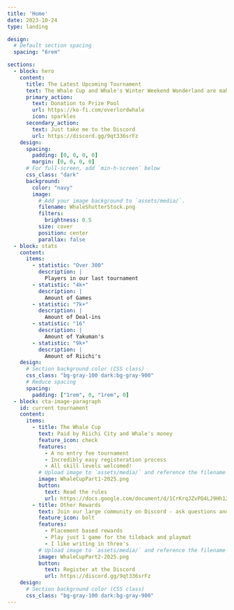```yaml
---
title: 'Home'
date: 2023-10-24
type: landing

design:
  # Default section spacing
  spacing: "6rem"

sections:
  - block: hero
    content:
      title: The Latest Upcoming Tournament
      text: The Whale Cup and Whale's Winter Weekend Wonderland are mahjong tournaments to find the best tile slinger in an open format. All are welcome but only the strong and lucky will survive. Thankfully Riichi City sponsors us and helps contribute to the prize pool, which I am super grateful for since their API is grand.. and they don't threaten to ban me for using said API like some other clients. \n Anyways! Feel free to donate to the next tournament prize pool or ignore this and simply register, but please read the rules.
      primary_action:
        text: Donation to Prize Pool
        url: https://ko-fi.com/overlordwhale 
        icon: sparkles
      secondary_action:
        text: Just take me to the Discord
        url: https://discord.gg/9qt336srFz
    design:
      spacing:
        padding: [0, 0, 0, 0]
        margin: [0, 0, 0, 0]
      # For full-screen, add `min-h-screen` below
      css_class: "dark"
      background:
        color: "navy"
        image:
          # Add your image background to `assets/media/`.
          filename: WhaleShutterStock.png
          filters:
            brightness: 0.5
          size: cover
          position: center
          parallax: false
  - block: stats
    content:
      items:
        - statistic: "Over 300"
          description: |
            Players in our last tournament
        - statistic: "4k+"
          description: |
            Amount of Games
        - statistic: "7k+"
          description: |
            Amount of Deal-ins
        - statistic: "16"
          description: |
            Amount of Yakuman's
        - statistic: "9k+"
          description: |
            Amount of Riichi's
    design:
      # Section background color (CSS class)
      css_class: "bg-gray-100 dark:bg-gray-900"
      # Reduce spacing
      spacing:
        padding: ["1rem", 0, "1rem", 0]
  - block: cta-image-paragraph
    id: current tournament
    content:
      items:
        - title: The Whale Cup
          text: Paid by Riichi City and Whale's money
          feature_icon: check
          features:
            - A no entry fee tournament
            - Incredibly easy registeration process 
            - All skill levels welcomed!
          # Upload image to `assets/media/` and reference the filename here
          image: WhaleCupPart1-2025.png
          button:
            text: Read the rules
            url: https://docs.google.com/document/d/1CrKrqJZvPQ4LJ9Hh12LC82ITRG05qGz3F3r-pF_svvU/edit?usp=sharing
        - title: Other Rewards
          text: Join our large community on Discord - ask questions and get live responses
          feature_icon: bolt
          features:
            - Placement based rewards
            - Play just 1 game for the tileback and playmat
            - I like writing in three's
          # Upload image to `assets/media/` and reference the filename here
          image: WhaleCupPart2-2025.png
          button:
            text: Register at the Discord
            url: https://discord.gg/9qt336srFz
    design:
      # Section background color (CSS class)
      css_class: "bg-gray-100 dark:bg-gray-900"
---
```

